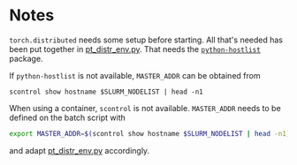 # Notes

`torch.distributed` needs some setup before starting. All that's needed has been put together in [pt_distr_env.py](pt_distr_env.py).
That needs the [`python-hostlist`](https://pypi.org/project/python-hostlist) package.

If `python-hostlist` is not available, `MASTER_ADDR` can be obtained from
```
scontrol show hostname $SLURM_NODELIST | head -n1
```
When using a container, `scontrol` is not available. `MASTER_ADDR` needs to be defined on the batch script with
```bash
export MASTER_ADDR=$(scontrol show hostname $SLURM_NODELIST | head -n1)
```
and adapt [pt_distr_env.py](pt_distr_env.py) accordingly.
